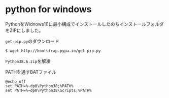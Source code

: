 # python for windows

PythonをWidnows10に最小構成でインストールしたのちインストールフォルダをZIPにしました。

`get-pip.py`のダウンロード
```bash
$ wget http://bootstrap.pypa.io/get-pip.py
```

`Python38.6.zip`を解凍

PATHを通すBATファイル
```
@echo off
set PATH=%~dp0\Python38;%PATH%
set PATH=%~dp0\Python38\Scripts;%PATH%
```